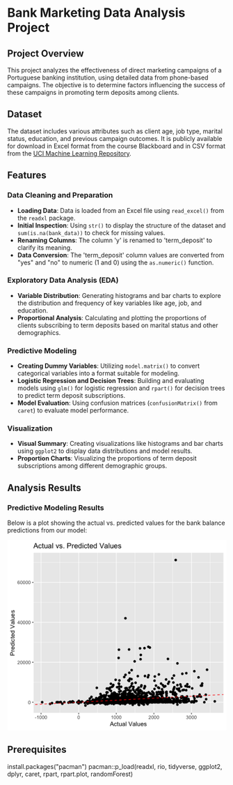 # Bank Marketing Data Analysis Project

## Project Overview
This project analyzes the effectiveness of direct marketing campaigns of a Portuguese banking institution, using detailed data from phone-based campaigns. The objective is to determine factors influencing the success of these campaigns in promoting term deposits among clients.

## Dataset
The dataset includes various attributes such as client age, job type, marital status, education, and previous campaign outcomes. It is publicly available for download in Excel format from the course Blackboard and in CSV format from the [UCI Machine Learning Repository](https://archive.ics.uci.edu/ml/datasets/bank+marketing).

## Features
### Data Cleaning and Preparation
- **Loading Data**: Data is loaded from an Excel file using `read_excel()` from the `readxl` package.
- **Initial Inspection**: Using `str()` to display the structure of the dataset and `sum(is.na(bank_data))` to check for missing values.
- **Renaming Columns**: The column 'y' is renamed to 'term_deposit' to clarify its meaning.
- **Data Conversion**: The 'term_deposit' column values are converted from "yes" and "no" to numeric (1 and 0) using the `as.numeric()` function.

### Exploratory Data Analysis (EDA)
- **Variable Distribution**: Generating histograms and bar charts to explore the distribution and frequency of key variables like age, job, and education.
- **Proportional Analysis**: Calculating and plotting the proportions of clients subscribing to term deposits based on marital status and other demographics.

### Predictive Modeling
- **Creating Dummy Variables**: Utilizing `model.matrix()` to convert categorical variables into a format suitable for modeling.
- **Logistic Regression and Decision Trees**: Building and evaluating models using `glm()` for logistic regression and `rpart()` for decision trees to predict term deposit subscriptions.
- **Model Evaluation**: Using confusion matrices (`confusionMatrix()` from `caret`) to evaluate model performance.

### Visualization
- **Visual Summary**: Creating visualizations like histograms and bar charts using `ggplot2` to display data distributions and model results.
- **Proportion Charts**: Visualizing the proportions of term deposit subscriptions among different demographic groups.

## Analysis Results

### Predictive Modeling Results

Below is a plot showing the actual vs. predicted values for the bank balance predictions from our model:

![Actual vs. Predicted Values](images/actual_vs_predicted_values.png)


## Prerequisites
install.packages("pacman")
pacman::p_load(readxl, rio, tidyverse, ggplot2, dplyr, caret, rpart, rpart.plot, randomForest)
